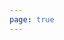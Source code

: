 ```yaml
---
page: true
---
```


<script setup>
import picture42 from './components/picture42.vue'
</script>

<picture42 />
